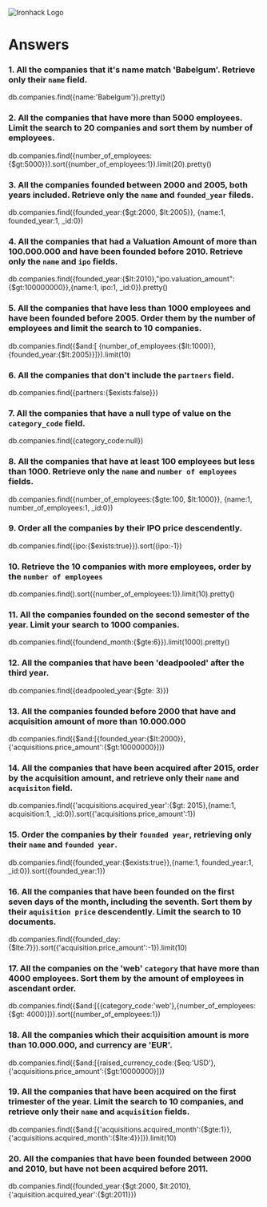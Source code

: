 ![Ironhack Logo](https://i.imgur.com/1QgrNNw.png)

# Answers

### 1. All the companies that it's name match 'Babelgum'. Retrieve only their `name` field.

 db.companies.find({name:'Babelgum'}).pretty()

### 2. All the companies that have more than 5000 employees. Limit the search to 20 companies and sort them by **number of employees**.

db.companies.find({number_of_employees:{$gt:5000}}).sort({number_of_employees:1}).limit(20).pretty()

### 3. All the companies founded between 2000 and 2005, both years included. Retrieve only the `name` and `founded_year` fileds.

db.companies.find({founded_year:{$gt:2000, $lt:2005}}, {name:1, founded_year:1, _id:0})


### 4. All the companies that had a Valuation Amount of more than 100.000.000 and have been founded before 2010. Retrieve only the `name` and `ipo` fields.

db.companies.find({founded_year:{$lt:2010},"ipo.valuation_amount":{$gt:100000000}},{name:1, ipo:1, _id:0}).pretty()


### 5. All the companies that have less than 1000 employees and have been founded before 2005. Order them by the number of employees and limit the search to 10 companies.

db.companies.find({$and:[ {number_of_employees:{$lt:1000}}, {founded_year:{$lt:2005}}]}).limit(10)
### 6. All the companies that don't include the `partners` field.

db.companies.find({partners:{$exists:false}})

### 7. All the companies that have a null type of value on the `category_code` field.

db.companies.find({category_code:null})

### 8. All the companies that have at least 100 employees but less than 1000. Retrieve only the `name` and `number of employees` fields.

db.companies.find({number_of_employees:{$gte:100, $lt:1000}}, {name:1, number_of_employees:1, _id:0})

### 9. Order all the companies by their IPO price descendently.

db.companies.find({ipo:{$exists:true}}).sort({ipo:-1})

### 10. Retrieve the 10 companies with more employees, order by the `number of employees`

db.companies.find().sort({number_of_employees:1}).limit(10).pretty()

### 11. All the companies founded on the second semester of the year. Limit your search to 1000 companies.

db.companies.find({foundend_month:{$gte:6}}).limit(1000).pretty()

### 12. All the companies that have been 'deadpooled' after the third year.

db.companies.find({deadpooled_year:{$gte: 3}})


### 13. All the companies founded before 2000 that have and acquisition amount of more than 10.000.000
db.companies.find({$and:[{founded_year:{$lt:2000}},{'acquisitions.price_amount':{$gt:10000000}]})


### 14. All the companies that have been acquired after 2015, order by the acquisition amount, and retrieve only their `name` and `acquisiton` field.

db.companies.find({'acquisitions.acquired_year':{$gt: 2015},{name:1, acquisition:1, _id:0}).sort({'acquisitions.price_amount':1})


### 15. Order the companies by their `founded year`, retrieving only their `name` and `founded year`.
db.companies.find({founded_year:{$exists:true}},{name:1, founded_year:1, _id:0}).sort({founded_year:1})


### 16. All the companies that have been founded on the first seven days of the month, including the seventh. Sort them by their `aquisition price` descendently. Limit the search to 10 documents.

db.companies.find({founded_day:{$lte:7}}).sort({'acquisition.price_amount':-1}).limit(10)

### 17. All the companies on the 'web' `category` that have more than 4000 employees. Sort them by the amount of employees in ascendant order.

db.companies.find({$and:[{{category_code:'web'},{number_of_employees:{$gt: 4000}]}).sort({number_of_employees:1})

### 18. All the companies which their acquisition amount is more than 10.000.000, and currency are 'EUR'.
db.companies.find({$and:[{raised_currency_code:{$eq:'USD'},{'acquisitions.price_amount':{$gt:10000000}]})


### 19. All the companies that have been acquired on the first trimester of the year. Limit the search to 10 companies, and retrieve only their `name` and `acquisition` fields.

db.companies.find({$and:[{'acquisitions.acquired_month':{$gte:1}},{'acquisitions.acquired_month':{$lte:4}}]}).limit(10)

### 20. All the companies that have been founded between 2000 and 2010, but have not been acquired before 2011.

db.companies.find({founded_year:{$gt:2000, $lt:2010}, {'aquisition.acquired_year':{$gt:2011}})

